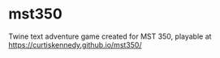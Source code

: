 # mst350
Twine text adventure game created for MST 350, playable at https://curtiskennedy.github.io/mst350/
